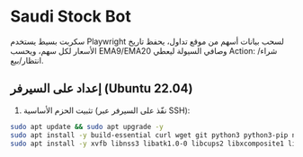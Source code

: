 # Saudi Stock Bot

سكربت بسيط يستخدم Playwright لسحب بيانات أسهم من موقع تداول، يحفظ تاريخ الأسعار لكل سهم، ويحسب EMA9/EMA20 وصافي السيولة ليعطي Action: شراء/انتظار/بيع.

## إعداد على السيرفر (Ubuntu 22.04)
1. تثبيت الحزم الأساسية (نفّذ على السيرفر عبر SSH):
```bash
sudo apt update && sudo apt upgrade -y
sudo apt install -y build-essential curl wget git python3 python3-pip nodejs npm
sudo apt install -y xvfb libnss3 libatk1.0-0 libcups2 libxcomposite1 libxdamage1 libxrandr2 libgbm1 libasound2 libpangocairo-1.0-0 libgtk-3-0
